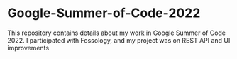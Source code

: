 # Google-Summer-of-Code-2022
This repository contains details about my work in Google Summer of Code 2022. I participated with Fossology, and my project was on REST API and UI improvements
